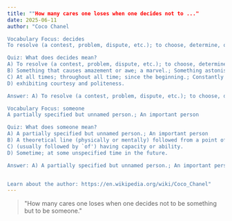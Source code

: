 ```yaml
---
title: ""How many cares one loses when one decides not to ..."
date: 2025-06-11
author: "Coco Chanel

Vocabulary Focus: decides
To resolve (a contest, problem, dispute, etc.); to choose, determine, or settle; To make a judgment, especially after deliberation

Quiz: What does decides mean?
A) To resolve (a contest, problem, dispute, etc.); to choose, determine, or settle; To make a judgment, especially after deliberation
B) Something that causes amazement or awe; a marvel.; Something astonishing and seemingly inexplicable.
C) At all times; throughout all time; since the beginning.; Constantly during a certain period, or regularly at stated intervals (opposed to sometimes or occasionally).
D) exhibiting courtesy and politeness.

Answer: A) To resolve (a contest, problem, dispute, etc.); to choose, determine, or settle; To make a judgment, especially after deliberation

Vocabulary Focus: someone
A partially specified but unnamed person.; An important person

Quiz: What does someone mean?
A) A partially specified but unnamed person.; An important person
B) A theoretical line (physically or mentally) followed from a point of origin or towards a destination. May be relative (e.g. up, left, outbound, dorsal), geographical (e.g. north), rotational (e.g. clockwise), or with respect to an object or location (e.g. toward Boston).
C) (usually followed by `of') having capacity or ability.
D) Sometime; at some unspecified time in the future.

Answer: A) A partially specified but unnamed person.; An important person


Learn about the author: https://en.wikipedia.org/wiki/Coco_Chanel"
---
```


> "How many cares one loses when one decides not to be something but to be someone."
